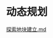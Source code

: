 # 动态规划

[探索地块建立.md](https://github.com/niu0217/Documents/blob/main/Algorithm/OD/dynamicprogramming/探索地块建立.md)